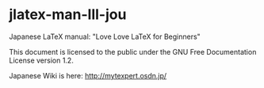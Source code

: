 # jlatex-man-lll-jou
Japanese LaTeX manual: "Love Love LaTeX for Beginners"

This document is licensed to the public under the GNU Free Documentation License version 1.2.

Japanese Wiki is here: http://mytexpert.osdn.jp/
